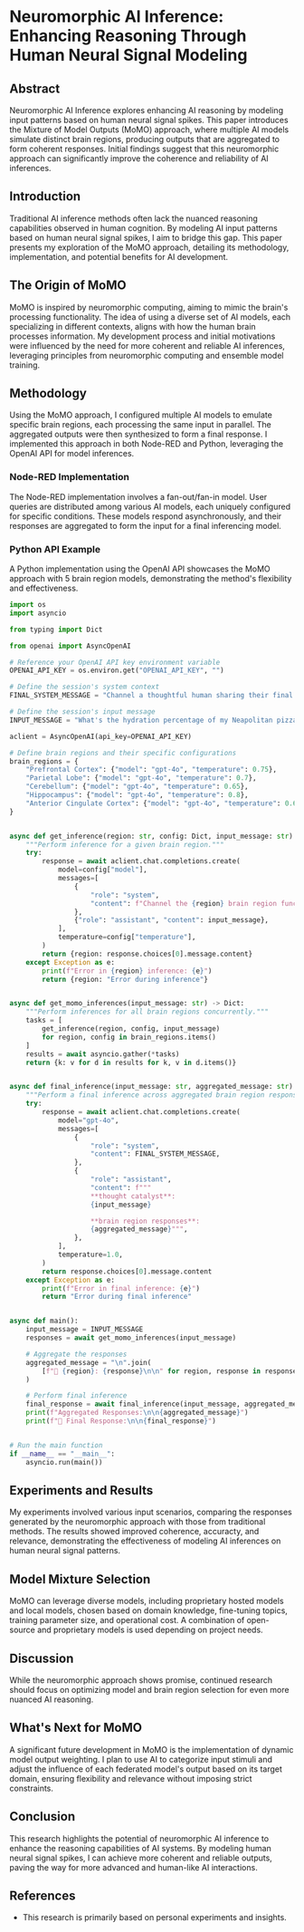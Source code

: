 # Neuromorphic AI Inference: Enhancing Reasoning Through Human Neural Signal Modeling

## Abstract

Neuromorphic AI Inference explores enhancing AI reasoning by modeling input patterns based on human neural signal spikes. This paper introduces the Mixture of Model Outputs (MoMO) approach, where multiple AI models simulate distinct brain regions, producing outputs that are aggregated to form coherent responses. Initial findings suggest that this neuromorphic approach can significantly improve the coherence and reliability of AI inferences.

## Introduction

Traditional AI inference methods often lack the nuanced reasoning capabilities observed in human cognition. By modeling AI input patterns based on human neural signal spikes, I aim to bridge this gap. This paper presents my exploration of the MoMO approach, detailing its methodology, implementation, and potential benefits for AI development.

## The Origin of MoMO

MoMO is inspired by neuromorphic computing, aiming to mimic the brain's processing functionality. The idea of using a diverse set of AI models, each specializing in different contexts, aligns with how the human brain processes information. My development process and initial motivations were influenced by the need for more coherent and reliable AI inferences, leveraging principles from neuromorphic computing and ensemble model training.

## Methodology

Using the MoMO approach, I configured multiple AI models to emulate specific brain regions, each processing the same input in parallel. The aggregated outputs were then synthesized to form a final response. I implemented this approach in both Node-RED and Python, leveraging the OpenAI API for model inferences.

### Node-RED Implementation

The Node-RED implementation involves a fan-out/fan-in model. User queries are distributed among various AI models, each uniquely configured for specific conditions. These models respond asynchronously, and their responses are aggregated to form the input for a final inferencing model.

### Python API Example

A Python implementation using the OpenAI API showcases the MoMO approach with 5 brain region models, demonstrating the method's flexibility and effectiveness.

```python
import os
import asyncio

from typing import Dict

from openai import AsyncOpenAI

# Reference your OpenAI API key environment variable
OPENAI_API_KEY = os.environ.get("OPENAI_API_KEY", "")

# Define the session's system context
FINAL_SYSTEM_MESSAGE = "Channel a thoughtful human sharing their final thought with a friend using a cohesive, conversational, and casual tone, as derived from your **thought catalyst** and your various **brain region responses**."

# Define the session's input message
INPUT_MESSAGE = "What's the hydration percentage of my Neapolitan pizza dough recipe that's described in baker's percentages: 907 grams flour; 508 grams water; 25 grams salt; 10 percent sourdough starter maintained @ 100% hydration as the yeast"

aclient = AsyncOpenAI(api_key=OPENAI_API_KEY)

# Define brain regions and their specific configurations
brain_regions = {
    "Prefrontal Cortex": {"model": "gpt-4o", "temperature": 0.75},
    "Parietal Lobe": {"model": "gpt-4o", "temperature": 0.7},
    "Cerebellum": {"model": "gpt-4o", "temperature": 0.65},
    "Hippocampus": {"model": "gpt-4o", "temperature": 0.8},
    "Anterior Cingulate Cortex": {"model": "gpt-4o", "temperature": 0.6},
}


async def get_inference(region: str, config: Dict, input_message: str) -> Dict:
    """Perform inference for a given brain region."""
    try:
        response = await aclient.chat.completions.create(
            model=config["model"],
            messages=[
                {
                    "role": "system",
                    "content": f"Channel the {region} brain region functionality.",
                },
                {"role": "assistant", "content": input_message},
            ],
            temperature=config["temperature"],
        )
        return {region: response.choices[0].message.content}
    except Exception as e:
        print(f"Error in {region} inference: {e}")
        return {region: "Error during inference"}


async def get_momo_inferences(input_message: str) -> Dict:
    """Perform inferences for all brain regions concurrently."""
    tasks = [
        get_inference(region, config, input_message)
        for region, config in brain_regions.items()
    ]
    results = await asyncio.gather(*tasks)
    return {k: v for d in results for k, v in d.items()}


async def final_inference(input_message: str, aggregated_message: str) -> str:
    """Perform a final inference across aggregated brain region responses."""
    try:
        response = await aclient.chat.completions.create(
            model="gpt-4o",
            messages=[
                {
                    "role": "system",
                    "content": FINAL_SYSTEM_MESSAGE,
                },
                {
                    "role": "assistant",
                    "content": f"""
                    **thought catalyst**:
                    {input_message}

                    **brain region responses**:
                    {aggregated_message}""",
                },
            ],
            temperature=1.0,
        )
        return response.choices[0].message.content
    except Exception as e:
        print(f"Error in final inference: {e}")
        return "Error during final inference"


async def main():
    input_message = INPUT_MESSAGE
    responses = await get_momo_inferences(input_message)

    # Aggregate the responses
    aggregated_message = "\n".join(
        [f"🧠 {region}: {response}\n\n" for region, response in responses.items()]
    )

    # Perform final inference
    final_response = await final_inference(input_message, aggregated_message)
    print(f"Aggregated Responses:\n\n{aggregated_message}")
    print(f"💬 Final Response:\n\n{final_response}")


# Run the main function
if __name__ == "__main__":
    asyncio.run(main())
```

## Experiments and Results

My experiments involved various input scenarios, comparing the responses generated by the neuromorphic approach with those from traditional methods. The results showed improved coherence, accuracty, and relevance, demonstrating the effectiveness of modeling AI inferences on human neural signal patterns.

## Model Mixture Selection

MoMO can leverage diverse models, including proprietary hosted models and local models, chosen based on domain knowledge, fine-tuning topics, training parameter size, and operational cost. A combination of open-source and proprietary models is used depending on project needs.

## Discussion

While the neuromorphic approach shows promise, continued research should focus on optimizing model and brain region selection for even more nuanced AI reasoning.

## What's Next for MoMO

A significant future development in MoMO is the implementation of dynamic model output weighting. I plan to use AI to categorize input stimuli and adjust the influence of each federated model's output based on its target domain, ensuring flexibility and relevance without imposing strict constraints.

## Conclusion

This research highlights the potential of neuromorphic AI inference to enhance the reasoning capabilities of AI systems. By modeling human neural signal spikes, I can achieve more coherent and reliable outputs, paving the way for more advanced and human-like AI interactions.

## References

- This research is primarily based on personal experiments and insights.
